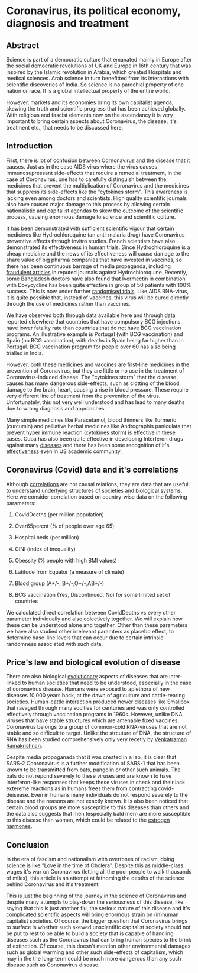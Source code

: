 # Coronavirus, its political economy, diagnosis and treatment

## Abstract

Science is part of a democratic culture that emanated mainly in Europe after the social democratic revolutions of UK and Europe in 16th century that was inspired by the Islamic revolution in Arabia, which created Hospitals and medical sciences. Arab science in turn benefitted from its interactions with scientific discoveries of India. So science is no parochial property of one nation or race. It is a global intellectual property of the entire world.

However, markets and its economies bring its own capitalist agenda, skewing the truth and scientific progress that has been achieved globally. With religious and fascist elements now on the ascendancy it is very important to bring certain aspects about Coronavirus, the disease, it's treatment etc., that needs to be discussed here.

## Introduction

First, there is lot of confusion between Cornonavirus and the disease that it causes. Just as in the case AIDS virus where the virus causes immunosupressant side-effects that require a remedial treatment, in the case of Coronavirus, one has to carefully distinguish between the medicines that prevent the multiplication of Coronavirus and the medicines that suppress its side-effects like the "cytokines storm". This awareness is lacking even among doctors and scientists. High quality scientific journals also have caused major damage to this process by allowing certain nationalistic and capitalist agendas to skew the outcome of the scientific process, causing enormous damage to science and scientific culture.

It has been demonstrated with sufficient scientific vigour that certain medicines like Hydrochloroquine (an anti-malaria drug) have Coronavirus preventive effects through invitro studies. French scientists have also demonstrated its effectiveness in human trials. Since Hydrochloroquine is a cheap medicine and the news of its effectiveness will cause damage to the share value of big pharma companies that have invested in vaccines, so there has been continuous barrage of media propaganda, including [fraudulent articles](https://www.thelancet.com/journals/lancet/article/PIIS0140-6736(20)31180-6/fulltext) in reputed journals against Hydrochloroquine. Recently, some Bangladesh doctors have also found that Ivermectin in combination with Doxycycline has been quite effective in group of 50 patients with 100% success. This is now under further [randomised trials](https://clinicaltrials.gov/ct2/show/NCT04407130). Like AIDS RNA-virus, it is quite possible that, instead of vaccines, this virus will be cured directly through the use of medicines rather than vaccines.

We have observed both through data available here and through data reported elsewhere that countries that have compulsory BCG injections have lower fatality rate than countries that do not have BCG vaccination programs. An illustrative example is Portugal (with BCG vaccination) and Spain (no BCG vaccination), with deaths in Spain being far higher than in Portugal. BCG vaccination program for people over 60 has also being trialled in India.

However, both these medicines and vaccines are first-line medicines in the prevention of Coronavirus, but they are little or no use in the treatment of Coronavirus-induced disease. The "cytokines storm" that the disease causes has many dangerous side-effects, such as clotting of the blood, damage to the brain, heart, causing a rise in blood pressure. These require very different line of treatment from the prevention of the virus. Unfortunately, this not very well understood and has lead to many deaths due to wrong diagnosis and approaches.

Many simple medicines like Paracetamol, blood thinners like Turmeric (curcumin) and palliative herbal medicines like Andrographis paniculata that prevent hyper immune reaction (cytokines storm) is [effective](https://link.springer.com/article/10.1007/s11101-011-9219-z) in these cases. Cuba has also been quite effective in developing Interferon drugs against many [diseases](https://www.medrxiv.org/content/10.1101/2020.05.29.20109199v1) and there has been some recognition of it's [effectiveness](https://www.thelancet.com/journals/lancet/article/PIIS0140-6736(20)31042-4/fulltext) even in US academic community. 

## Coronavirus (Covid) data and it's correlations

Although [correlations](https://github.com/Sukii/Coronavirus-data/blob/master/covid-correlations.md) are not causal relations, they are data that are usefull to understand underlying structures of societies and biological systems. Here we consider correlation based on country-wise data on the following parameters:

1. CovidDeaths (per million population)

2. Over65percnt (% of people over age 65)

3. Hospital beds (per million)

4. GINI (index of inequality)

5. Obessity (% people with high BMI values)

6. Latitude from Equator (a measure of climate)

7. Blood group (A+/-, B+/-,O+/-,AB+/-)

8. BCG vaccination (Yes, Discontinued, No) for some limited set of countries

We calculated direct correlation between CovidDeaths vs every other parameter individually and also colectively together. We will explain how these can be understood alone and together. Other than these parameters we have also studied other irrelevant paramters as placebo effect, to determine base-line levels that can occur due to certain intrinsic randomness associated with such data.

## Price's law and biological evolution of disease

There are also biological [evolutionary](https://github.com/Sukii/Coronavirus-data/wiki) aspects of diseases that are inter-linked to human societies that need to be understood, especially in the case of coronavirus disease. Humans were exposed to aplethora of new diseases 10,000 years back, at the dawn of agriculture and cattle-rearing societies. Human-cattle interaction produced newer diseases like Smallpox that ravaged through many socities for centuries and was only controlled effectively through vaccination programs in 1960s. However, unlike DNA viruses that have stable structures which are amenable fixed vaccines, Coronavirus belongs to a group of common-cold RNA-viruses that are not stable and so difficult to target. Unlike the strcuture of DNA, the structure of RNA has been studied comprehensively only very recetly by [Venkatraman Ramakrishnan](https://en.wikipedia.org/wiki/Venki_Ramakrishnan).  

Despite media propoganada that it was created in a lab, it is clear that SARS-2 Cooronavirus is a further modification of SARS-1 that has been known to be transmitted from bats, pangolin or other such animals. The bats do not repond severely to these viruses and are known to have Interferon-like responses that keeps these viruses in check and their lack extereme reactions as in humans frees them from contracting covid-deisease. Even in humans many individuals do not respond severely to the disease and the reasons are not exactly known. It is also been noticed that certain blood groups are more susceptible to this diseases than others and the data also suggests that men (especially bald men) are more susceptible to this disease than woman, which could be related to the [estrogen harmones](https://clinicaltrials.gov/ct2/show/NCT04359329).

## Conclusion

In the era of fascism and nationalism with overtones of racism, doing science is like "Love in the time of Cholera". Despite this as middle-class wages it's war on Coronavirus (letting all the poor people to walk thousands of miles), this article is an attempt at fathoming the depths of the science behind Coronavirus and it's treatment.

This is just the beginning of the journey in the science of Coronavirus and despite many attempts to play-down the seriousness of this disease, like saying that this is just another flu, the serious nature of this disease and it's complicated scientific aspects will bring enormous strain on (in)human capitalist societies. Of course, the bigger question that Coronavirus brings to surface is whether such skewed unscientific capitalist society should not be put to rest to be able to build a society that is capable of handling diseases such as the Coronavirus that can bring human species to the brink of extinction. Of course, this doesn't mention other environmental damages such as global warming and other such side-effects of capitalism, which may in the the long-term could be much more dangerous than any such disease such as Cononavirus disease.
